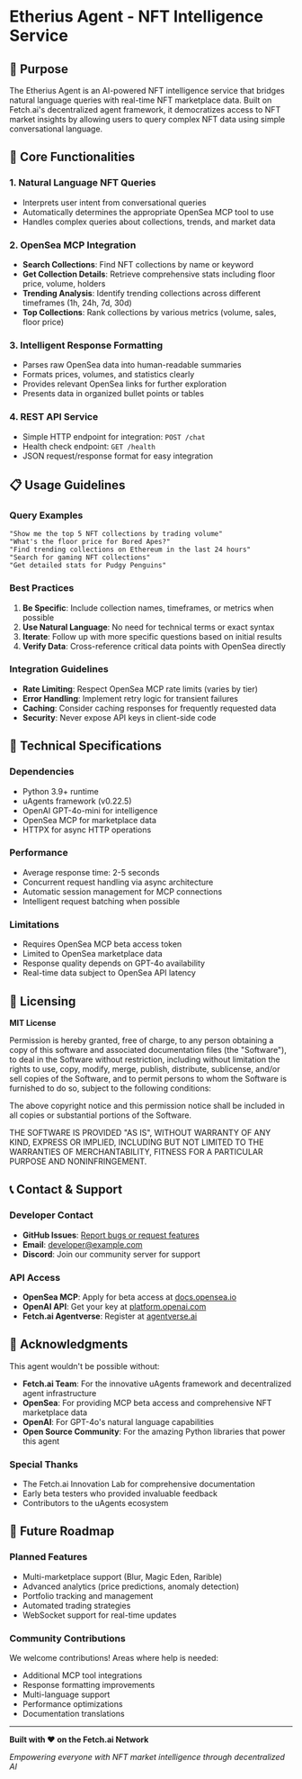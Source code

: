 # Etherius Agent - NFT Intelligence Service

## 🎯 Purpose

The Etherius Agent is an AI-powered NFT intelligence service that bridges natural language queries with real-time NFT marketplace data. Built on Fetch.ai's decentralized agent framework, it democratizes access to NFT market insights by allowing users to query complex NFT data using simple conversational language.

## 🚀 Core Functionalities

### 1. **Natural Language NFT Queries**
- Interprets user intent from conversational queries
- Automatically determines the appropriate OpenSea MCP tool to use
- Handles complex queries about collections, trends, and market data

### 2. **OpenSea MCP Integration**
- **Search Collections**: Find NFT collections by name or keyword
- **Get Collection Details**: Retrieve comprehensive stats including floor price, volume, holders
- **Trending Analysis**: Identify trending collections across different timeframes (1h, 24h, 7d, 30d)
- **Top Collections**: Rank collections by various metrics (volume, sales, floor price)

### 3. **Intelligent Response Formatting**
- Parses raw OpenSea data into human-readable summaries
- Formats prices, volumes, and statistics clearly
- Provides relevant OpenSea links for further exploration
- Presents data in organized bullet points or tables

### 4. **REST API Service**
- Simple HTTP endpoint for integration: `POST /chat`
- Health check endpoint: `GET /health`
- JSON request/response format for easy integration

## 📋 Usage Guidelines

### Query Examples
```
"Show me the top 5 NFT collections by trading volume"
"What's the floor price for Bored Apes?"
"Find trending collections on Ethereum in the last 24 hours"
"Search for gaming NFT collections"
"Get detailed stats for Pudgy Penguins"
```

### Best Practices
1. **Be Specific**: Include collection names, timeframes, or metrics when possible
2. **Use Natural Language**: No need for technical terms or exact syntax
3. **Iterate**: Follow up with more specific questions based on initial results
4. **Verify Data**: Cross-reference critical data points with OpenSea directly

### Integration Guidelines
- **Rate Limiting**: Respect OpenSea MCP rate limits (varies by tier)
- **Error Handling**: Implement retry logic for transient failures
- **Caching**: Consider caching responses for frequently requested data
- **Security**: Never expose API keys in client-side code

## 🔧 Technical Specifications

### Dependencies
- Python 3.9+ runtime
- uAgents framework (v0.22.5)
- OpenAI GPT-4o-mini for intelligence
- OpenSea MCP for marketplace data
- HTTPX for async HTTP operations

### Performance
- Average response time: 2-5 seconds
- Concurrent request handling via async architecture
- Automatic session management for MCP connections
- Intelligent request batching when possible

### Limitations
- Requires OpenSea MCP beta access token
- Limited to OpenSea marketplace data
- Response quality depends on GPT-4o availability
- Real-time data subject to OpenSea API latency

## 📄 Licensing

**MIT License**

Permission is hereby granted, free of charge, to any person obtaining a copy of this software and associated documentation files (the "Software"), to deal in the Software without restriction, including without limitation the rights to use, copy, modify, merge, publish, distribute, sublicense, and/or sell copies of the Software, and to permit persons to whom the Software is furnished to do so, subject to the following conditions:

The above copyright notice and this permission notice shall be included in all copies or substantial portions of the Software.

THE SOFTWARE IS PROVIDED "AS IS", WITHOUT WARRANTY OF ANY KIND, EXPRESS OR IMPLIED, INCLUDING BUT NOT LIMITED TO THE WARRANTIES OF MERCHANTABILITY, FITNESS FOR A PARTICULAR PURPOSE AND NONINFRINGEMENT.

## 📞 Contact & Support

### Developer Contact
- **GitHub Issues**: [Report bugs or request features](https://github.com/yourusername/etherius-agents/issues)
- **Email**: developer@example.com
- **Discord**: Join our community server for support

### API Access
- **OpenSea MCP**: Apply for beta access at [docs.opensea.io](https://docs.opensea.io/docs/mcp)
- **OpenAI API**: Get your key at [platform.openai.com](https://platform.openai.com)
- **Fetch.ai Agentverse**: Register at [agentverse.ai](https://agentverse.ai)

## 🙏 Acknowledgments

This agent wouldn't be possible without:

- **Fetch.ai Team**: For the innovative uAgents framework and decentralized agent infrastructure
- **OpenSea**: For providing MCP beta access and comprehensive NFT marketplace data
- **OpenAI**: For GPT-4o's natural language capabilities
- **Open Source Community**: For the amazing Python libraries that power this agent

### Special Thanks
- The Fetch.ai Innovation Lab for comprehensive documentation
- Early beta testers who provided invaluable feedback
- Contributors to the uAgents ecosystem

## 🔮 Future Roadmap

### Planned Features
- Multi-marketplace support (Blur, Magic Eden, Rarible)
- Advanced analytics (price predictions, anomaly detection)
- Portfolio tracking and management
- Automated trading strategies
- WebSocket support for real-time updates

### Community Contributions
We welcome contributions! Areas where help is needed:
- Additional MCP tool integrations
- Response formatting improvements
- Multi-language support
- Performance optimizations
- Documentation translations

---

**Built with ❤️ on the Fetch.ai Network**

*Empowering everyone with NFT market intelligence through decentralized AI*